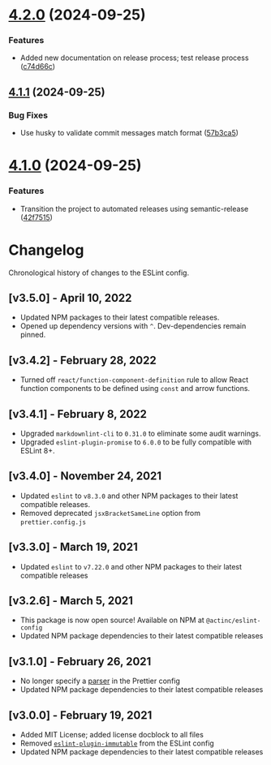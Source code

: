 # [4.2.0](https://github.com/act-org/eslint-config/compare/v4.1.1...v4.2.0) (2024-09-25)


### Features

* Added new documentation on release process; test release process ([c74d66c](https://github.com/act-org/eslint-config/commit/c74d66cfbbc01f2ed3b80a498cd78d49a48356ba))

## [4.1.1](https://github.com/act-org/eslint-config/compare/v4.1.0...v4.1.1) (2024-09-25)


### Bug Fixes

* Use husky to validate commit messages match format ([57b3ca5](https://github.com/act-org/eslint-config/commit/57b3ca548edb3aa160eee5817513cb56ae1e163d))

# [4.1.0](https://github.com/act-org/eslint-config/compare/v4.0.0...v4.1.0) (2024-09-25)


### Features

* Transition the project to automated releases using semantic-release ([42f7515](https://github.com/act-org/eslint-config/commit/42f7515315bf990acc56fd762f4f70594c9c777f))

# Changelog

Chronological history of changes to the ESLint config.

## [v3.5.0] - April 10, 2022

* Updated NPM packages to their latest compatible releases.
* Opened up dependency versions with `^`. Dev-dependencies remain pinned.

## [v3.4.2] - February 28, 2022

* Turned off `react/function-component-definition` rule to allow React function
components to be defined using `const` and arrow functions.

## [v3.4.1] - February 8, 2022

* Upgraded `markdownlint-cli` to `0.31.0` to eliminate some audit warnings.
* Upgraded `eslint-plugin-promise` to `6.0.0` to be fully compatible with
ESLint 8+.

## [v3.4.0] - November 24, 2021

* Updated `eslint` to `v8.3.0` and other NPM packages to their latest
compatible releases.
* Removed deprecated `jsxBracketSameLine` option from `prettier.config.js`

## [v3.3.0] - March 19, 2021

* Updated `eslint` to `v7.22.0` and other NPM packages to their latest
compatible releases

## [v3.2.6] - March 5, 2021

* This package is now open source! Available on NPM at `@actinc/eslint-config`
* Updated NPM package dependencies to their latest compatible releases

## [v3.1.0] - February 26, 2021

* No longer specify a [parser](https://prettier.io/docs/en/options.html#parser)
in the Prettier config
* Updated NPM package dependencies to their latest compatible releases

## [v3.0.0] - February 19, 2021

* Added MIT License; added license docblock to all files
* Removed
[`eslint-plugin-immutable`](https://github.com/jhusain/eslint-plugin-immutable)
from the ESLint config
* Updated NPM package dependencies to their latest compatible releases
